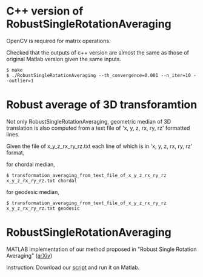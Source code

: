 # C++ version of RobustSingleRotationAveraging
OpenCV is required for matrix operations.

Checked that the outputs of c++ version are almost the same as those of original Matlab version given the same inputs. 

```console
$ make
$ ./RobustSingleRotationAveraging --th_convergence=0.001 --n_iter=10 --outlier=1
```

# Robust average of 3D transforamtion
Not only RobustSingleRotationAveraging, geometric median of 3D translation is also computed from a text file of 'x, y, z, rx, ry, rz' formatted lines.

Given the file of x_y_z_rx_ry_rz.txt each line of which is in 'x, y, z, rx, ry, rz' format,

for chordal median,
```console
$ transformation_averaging_from_text_file_of_x_y_z_rx_ry_rz x_y_z_rx_ry_rz.txt chordal
```
for geodesic median,
```console
$ transformation_averaging_from_text_file_of_x_y_z_rx_ry_rz x_y_z_rx_ry_rz.txt geodesic
```

# RobustSingleRotationAveraging
MATLAB implementation of our method proposed in "Robust Single Rotation Averaging" ([arXiv](https://arxiv.org/abs/2004.00732))

Instruction: Download our [script](https://github.com/sunghoon031/RobustSingleRotationAveraging/blob/master/RobustSingleRotationAveraging_ReleaseCode.m) and run it on Matlab.
